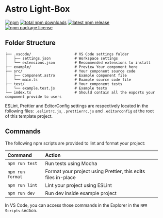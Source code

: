# Astro Light-Box

[![npm](https://badgen.net/badge/icon/npm?icon=npm&label)](https://www.npmjs.com)
[![total npm downloads](https://badgen.net/npm/dt/astro-light-box)](https://www.npmjs.com/package/astro-light-box)
[![latest npm release](https://img.shields.io/npm/v/astro-light-box)](https://www.npmjs.com/package/astro-light-box?activeTab=versions)
[![npm package license](https://badgen.net/npm/license/astro-light-box)](https://www.npmjs.com/package/astro-light-box)

## Folder Structure

```plaintext
├── .vscode/                    # VS Code settings folder
│   ├── settings.json           # Workspace settings
│   └── extensions.json         # Recommended extensions to install
├── example/                    # Preview Your component here
├── src/                        # Your component source code
│   ├── Component.astro         # Example component file
│   └── main.ts                 # Example source code file
├── test/                       # Your component tests
│   └── example.test.js         # Example tests
└── index.ts                    # Should contain all the exports your component provide to users
```

ESLint, Prettier and EditorConfig settings are respectively located in the following files: `.eslintrc.js`, `.prettierrc.js` and `.editorconfig` at the root of this template project.

## Commands

The following npm scripts are provided to lint and format your project:

| Command          | Action                                                        |
| :--------------- | :------------------------------------------------------------ |
| `npm run test`   | Run tests using Mocha                                         |
| `npm run format` | Format your project using Prettier, this edits files in-place |
| `npm run lint`   | Lint your project using ESLint                                |
| `npm run dev`    | Run dev inside example project                                |

In VS Code, you can access those commands in the Explorer in the `NPM Scripts` section.
